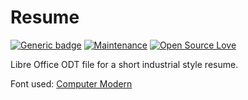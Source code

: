 # Resume
[![Generic badge](https://img.shields.io/badge/Made%20with-LibreOffice-green.svg)](https://www.libreoffice.org) [![Maintenance](https://img.shields.io/badge/Maintained%3F-yes-green.svg)](https://github.com/rohitfarmer/cv/commits/master) [![Open Source Love](https://badges.frapsoft.com/os/v1/open-source.svg?v=103)](https://github.com/ellerbrock/open-source-badges/)


Libre Office ODT file for a short industrial style resume.

Font used: [Computer Modern](https://www.fontsquirrel.com/fonts/computer-modern)